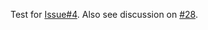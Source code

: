 Test for [Issue#4](https://github.com/guzenok/go-sqltest/issues/4).
Also see discussion on [#28](https://github.com/guzenok/go-sqltest/pull/28).

